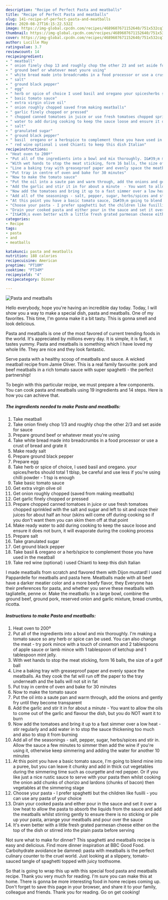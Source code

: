 ```yaml
---
description: "Recipe of Perfect Pasta and meatballs"
title: "Recipe of Perfect Pasta and meatballs"
slug: 141-recipe-of-perfect-pasta-and-meatballs
date: 2020-08-27T16:15:22.532Z
image: https://img-global.cpcdn.com/recipes/4689607671152640/751x532cq70/pasta-and-meatballs-recipe-main-photo.jpg
thumbnail: https://img-global.cpcdn.com/recipes/4689607671152640/751x532cq70/pasta-and-meatballs-recipe-main-photo.jpg
cover: https://img-global.cpcdn.com/recipes/4689607671152640/751x532cq70/pasta-and-meatballs-recipe-main-photo.jpg
author: Lucille May
ratingvalue: 3.7
reviewcount: 14
recipeingredient:
- " meatball"
- " onion finely chop 13 and roughly chop the other 23 and set aside for sauce"
- " ground beef or whatever meat youre using"
- " white bread made into breadcrumbs in a food processor or use a crust of bread and grate it"
- " salt"
- " ground black pepper"
- " egg"
- " herb or spice of choice I used basil and oregano your spicesherbs should total 1 tblsp be careful and use less if youre using chilli powder  1 tsp is enough"
- " basic tomato sauce"
- " extra virgin olive oil"
- " onion roughly chopped saved from making meatballs"
- " garlic finely chopped or pressed"
- " chopped canned tomatoes in juice or use fresh tomatoes chopped sprinkled with the salt and sugar and left to sit and ooze their juices for about half an hour skins will come off during cooking so if you dont want them you can skim them off at that point"
- " water to add during cooking to keep the sauce loose and ensure it does not burn it will evaporate during the cooking process"
- " salt"
- " granulated sugar"
- " ground black pepper"
- " basil  oregano or a herbspice to complement those you have used in the meatball"
- " red wine optional i used Chianti to keep this dish Italian"
recipeinstructions:
- "Heat oven to 200º"
- "Put all of the ingredients into a bowl and mix thoroughly. I&#39;m making a tomato sauce so any herb or spice can be used. You can also change the meat - try pork mince with a touch of cinnamon and 2 tablespoons of apple sauce or lamb mince with 1 tablespoon of ketchup and 1 tablespoon mint jelly."
- "With wet hands to stop the meat sticking, form 16 balls, the size of a golf ball"
- "Line a baking tray with greaseproof paper and evenly space the meatballs. As they cook the fat will run off the paper to the tray underneath and the balls will not sit in fat"
- "Put tray in centre of oven and bake for 30 minutes"
- "Now to make the tomato sauce"
- "Put the oil into a saute pan and warm through, add the onions and gently fry until they become transparent"
- "Add the garlic and stir it in for about a minute  - You want to allow the oils to come out of the garlic and flavour the dish, but you do NOT want it to burn"
- "Now add the tomatoes and bring it up to a fast simmer over a low heat - stir regularly and add water in to stop the sauce thickening too much and also to stop it from burning"
- "Add all of the seasonings - salt, pepper, sugar, herbs/spices and stir in. Allow the sauce a few minutes to simmer then add the wine if you&#39;re using it, otherwise keep simmering and adding the water for another 10 minutes"
- "At this point you have a basic tomato sauce, I&#39;m going to blend mine into a puree, but you can leave it chunky and add in thick cut vegetables during the simmering time such as courgette and red pepper. Or if you like just a nice rustic sauce to serve with your pasta then whilst cooking the onion add chunks of chorizo and lardons (chunks of bacon) then vegetables at the simmering stage"
- "Choose your pasta - I prefer spaghetti but the children like fusilli - you can use any pasta of your choice"
- "Drain your cooked pasta and either pour in the sauce and set it over a low heat to allow the pasta to absorb the liquids from the sauce and add the meatballs whilst stirring gently to ensure there is no sticking  or pile up your pasta, arrange your meatballs and pour over the sauce"
- "It&#39;s even better with a little fresh grated parmesan cheese either on the top of the dish or stirred into the plain pasta before serving"
categories:
- Recipe
tags:
- pasta
- and
- meatballs

katakunci: pasta and meatballs 
nutrition: 188 calories
recipecuisine: American
preptime: "PT10M"
cooktime: "PT34M"
recipeyield: "4"
recipecategory: Dinner

---
```



![Pasta and meatballs](https://img-global.cpcdn.com/recipes/4689607671152640/751x532cq70/pasta-and-meatballs-recipe-main-photo.jpg)

Hello everybody, hope you're having an incredible day today. Today, I will show you a way to make a special dish, pasta and meatballs. One of my favorites. This time, I'm gonna make it a bit tasty. This is gonna smell and look delicious.

Pasta and meatballs is one of the most favored of current trending foods in the world. It's appreciated by millions every day. It is simple, it is fast, it tastes yummy. Pasta and meatballs is something which I have loved my whole life. They are nice and they look fantastic.

Serve pasta with a healthy scoop of meatballs and sauce. A wicked meatball recipe from Jamie Oliver. This is a real family favourite: pork and beef meatballs in a rich tomato sauce with super spaghetti - the perfect partnership!


To begin with this particular recipe, we must prepare a few components. You can cook pasta and meatballs using 19 ingredients and 14 steps. Here is how you can achieve that.

<!--inarticleads1-->

##### The ingredients needed to make Pasta and meatballs:

1. Take  meatball
1. Take  onion finely chop 1/3 and roughly chop the other 2/3 and set aside for sauce
1. Prepare  ground beef or whatever meat you&#39;re using
1. Take  white bread made into breadcrumbs in a food processor or use a crust of bread and grate it
1. Make ready  salt
1. Prepare  ground black pepper
1. Prepare  egg
1. Take  herb or spice of choice, I used basil and oregano. your spices/herbs should total 1 tblsp, be careful and use less if you&#39;re using chilli powder - 1 tsp is enough
1. Take  basic tomato sauce
1. Get  extra virgin olive oil
1. Get  onion roughly chopped (saved from making meatballs)
1. Get  garlic finely chopped or pressed
1. Prepare  chopped canned tomatoes in juice or use fresh tomatoes chopped sprinkled with the salt and sugar and left to sit and ooze their juices for about half an hour (skins will come off during cooking so if you don&#39;t want them you can skim them off at that point
1. Make ready  water to add during cooking to keep the sauce loose and ensure it does not burn, it will evaporate during the cooking process
1. Prepare  salt
1. Take  granulated sugar
1. Get  ground black pepper
1. Take  basil &amp; oregano or a herb/spice to complement those you have used in the meatball
1. Take  red wine (optional) i used Chianti to keep this dish Italian


I made meatballs from scratch and flavored them with Dijon mustard! I used Pappardelle for meatballs and pasta here. Meatballs made with all beef have a darker meatier color and a more beefy flavor, they Everyone has their preferences for pasta, and whether you serve these meatballs with tagliatelle, penne or. Make the meatballs: In a large bowl, combine the ground beef, ground pork, reserved onion and garlic mixture, bread crumbs, ricotta. 

<!--inarticleads2-->

##### Instructions to make Pasta and meatballs:

1. Heat oven to 200º
1. Put all of the ingredients into a bowl and mix thoroughly. I&#39;m making a tomato sauce so any herb or spice can be used. You can also change the meat - try pork mince with a touch of cinnamon and 2 tablespoons of apple sauce or lamb mince with 1 tablespoon of ketchup and 1 tablespoon mint jelly.
1. With wet hands to stop the meat sticking, form 16 balls, the size of a golf ball
1. Line a baking tray with greaseproof paper and evenly space the meatballs. As they cook the fat will run off the paper to the tray underneath and the balls will not sit in fat
1. Put tray in centre of oven and bake for 30 minutes
1. Now to make the tomato sauce
1. Put the oil into a saute pan and warm through, add the onions and gently fry until they become transparent
1. Add the garlic and stir it in for about a minute  - You want to allow the oils to come out of the garlic and flavour the dish, but you do NOT want it to burn
1. Now add the tomatoes and bring it up to a fast simmer over a low heat - stir regularly and add water in to stop the sauce thickening too much and also to stop it from burning
1. Add all of the seasonings - salt, pepper, sugar, herbs/spices and stir in. Allow the sauce a few minutes to simmer then add the wine if you&#39;re using it, otherwise keep simmering and adding the water for another 10 minutes
1. At this point you have a basic tomato sauce, I&#39;m going to blend mine into a puree, but you can leave it chunky and add in thick cut vegetables during the simmering time such as courgette and red pepper. Or if you like just a nice rustic sauce to serve with your pasta then whilst cooking the onion add chunks of chorizo and lardons (chunks of bacon) then vegetables at the simmering stage
1. Choose your pasta - I prefer spaghetti but the children like fusilli - you can use any pasta of your choice
1. Drain your cooked pasta and either pour in the sauce and set it over a low heat to allow the pasta to absorb the liquids from the sauce and add the meatballs whilst stirring gently to ensure there is no sticking  or pile up your pasta, arrange your meatballs and pour over the sauce
1. It&#39;s even better with a little fresh grated parmesan cheese either on the top of the dish or stirred into the plain pasta before serving


Not sure what to make for dinner? This spaghetti and meatballs recipe is easy and delicious. Find more dinner inspiration at BBC Good Food. Carbohydrate avoidance be damned: pasta with meatballs is the perfect culinary counter to the cruel world. Just looking at a slippery, tomato-sauced tangle of spaghetti topped with juicy toothsome. 

So that is going to wrap this up with this special food pasta and meatballs recipe. Thank you very much for reading. I'm sure you can make this at home. There is gonna be more interesting food in home recipes coming up. Don't forget to save this page in your browser, and share it to your family, colleague and friends. Thank you for reading. Go on get cooking!

